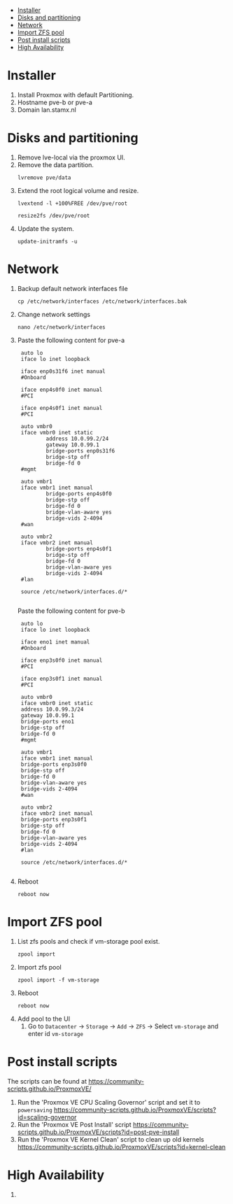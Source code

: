 - [Installer](#installer)
- [Disks and partitioning](#disks-and-partitioning)
- [Network](#network)
- [Import ZFS pool](#import-zfs-pool)
- [Post install scripts](#post-install-scripts)
- [High Availability](#high-availability)


# Installer
1. Install Proxmox with default Partitioning.
2. Hostname pve-b or pve-a
3. Domain lan.stamx.nl

# Disks and partitioning
1. Remove lve-local via the proxmox UI.
2. Remove the data partition.
   ```
   lvremove pve/data
   ```
3. Extend the root logical volume and resize.
   ```
   lvextend -l +100%FREE /dev/pve/root
   ```
   ```
   resize2fs /dev/pve/root
   ```
4. Update the system.
   ```
   update-initramfs -u
   ```

# Network
1. Backup default network interfaces file
   ```
   cp /etc/network/interfaces /etc/network/interfaces.bak
   ```
2. Change network settings
   ```
   nano /etc/network/interfaces
   ```
3. Paste the following content for pve-a
   ```
    auto lo
    iface lo inet loopback

    iface enp0s31f6 inet manual
    #Onboard

    iface enp4s0f0 inet manual
    #PCI

    iface enp4s0f1 inet manual
    #PCI

    auto vmbr0
    iface vmbr0 inet static
            address 10.0.99.2/24
            gateway 10.0.99.1
            bridge-ports enp0s31f6
            bridge-stp off
            bridge-fd 0
    #mgmt

    auto vmbr1
    iface vmbr1 inet manual
            bridge-ports enp4s0f0
            bridge-stp off
            bridge-fd 0
            bridge-vlan-aware yes
            bridge-vids 2-4094
    #wan

    auto vmbr2
    iface vmbr2 inet manual
            bridge-ports enp4s0f1
            bridge-stp off
            bridge-fd 0
            bridge-vlan-aware yes
            bridge-vids 2-4094
    #lan
    
    source /etc/network/interfaces.d/*
 
   ```

   Paste the following content for pve-b
   ```
    auto lo
    iface lo inet loopback

    iface eno1 inet manual
    #Onboard

    iface enp3s0f0 inet manual
    #PCI

    iface enp3s0f1 inet manual
    #PCI

    auto vmbr0
    iface vmbr0 inet static
    address 10.0.99.3/24
    gateway 10.0.99.1
    bridge-ports eno1
    bridge-stp off
    bridge-fd 0
    #mgmt

    auto vmbr1
    iface vmbr1 inet manual
    bridge-ports enp3s0f0
    bridge-stp off
    bridge-fd 0
    bridge-vlan-aware yes
    bridge-vids 2-4094
    #wan

    auto vmbr2
    iface vmbr2 inet manual
    bridge-ports enp3s0f1
    bridge-stp off
    bridge-fd 0
    bridge-vlan-aware yes
    bridge-vids 2-4094
    #lan

    source /etc/network/interfaces.d/*
    
   ```

5. Reboot
   ```
   reboot now
   ```

# Import ZFS pool
1. List zfs pools and check if vm-storage pool exist.
   ```
   zpool import
   ```
2. Import zfs pool
   ```
   zpool import -f vm-storage
   ```
3. Reboot
   ```
   reboot now
   ```
4. Add pool to the UI
   1. Go to `Datacenter` -> `Storage` -> `Add` -> `ZFS` -> Select `vm-storage` and enter id `vm-storage`

# Post install scripts
   The scripts can be found at https://community-scripts.github.io/ProxmoxVE/

1. Run the 'Proxmox VE CPU Scaling Governor' script and set it to `powersaving` https://community-scripts.github.io/ProxmoxVE/scripts?id=scaling-governor
2. Run the 'Proxmox VE Post Install' script https://community-scripts.github.io/ProxmoxVE/scripts?id=post-pve-install
3. Run the 'Proxmox VE Kernel Clean' script to clean up old kernels https://community-scripts.github.io/ProxmoxVE/scripts?id=kernel-clean

# High Availability

1. 